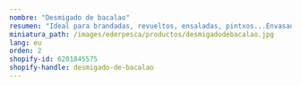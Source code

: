 ```yaml
---
nombre: "Desmigado de bacalao"
resumen: "Ideal para brandadas, revueltos, ensaladas, pintxos...Envasado: bandeja de 1 kg aprox."
miniatura_path: /images/ederpesca/productos/desmigadodebacalao.jpg
lang: eu
orden: 2
shopify-id: 6201845575
shopify-handle: desmigado-de-bacalao
---
```

